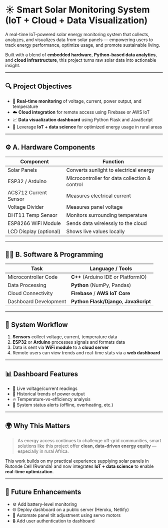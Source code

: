 # ☀️ Smart Solar Monitoring System (IoT + Cloud + Data Visualization)

A real-time IoT-powered solar energy monitoring system that collects, analyzes, and visualizes data from solar panels — empowering users to track energy performance, optimize usage, and promote sustainable living.

Built with a blend of **embedded hardware**, **Python-based data analytics**, and **cloud infrastructure**, this project turns raw solar data into actionable insight.

---

## 🔍 Project Objectives

- 📡 **Real-time monitoring** of voltage, current, power output, and temperature
- ☁️ **Cloud integration** for remote access using Firebase or AWS IoT
- 📈 **Data visualization dashboard** using Python Flask and JavaScript
- 🧠 Leverage **IoT + data science** for optimized energy usage in rural areas

---

## ⚙️ A. Hardware Components

| Component             | Function                                       |
|----------------------|------------------------------------------------|
| Solar Panels          | Converts sunlight to electrical energy         |
| ESP32 / Arduino       | Microcontroller for data collection & control |
| ACS712 Current Sensor | Measures electrical current                    |
| Voltage Divider       | Measures panel voltage                         |
| DHT11 Temp Sensor     | Monitors surrounding temperature               |
| ESP8266 WiFi Module   | Sends data wirelessly to the cloud             |
| LCD Display (optional)| Shows live values locally                     |

---

## 🧑‍💻 B. Software & Programming

| Task                     | Language / Tools                             |
|--------------------------|----------------------------------------------|
| Microcontroller Code     | **C++** (Arduino IDE or PlatformIO)          |
| Data Processing          | **Python** (NumPy, Pandas)                   |
| Cloud Connectivity       | **Firebase** / **AWS IoT Core**              |
| Dashboard Development    | **Python Flask/Django**, **JavaScript**      |

---

## 🧪 System Workflow

1. **Sensors** collect voltage, current, temperature data  
2. **ESP32** or **Arduino** processes signals and formats data  
3. Data is sent via **WiFi module** to a **cloud server**  
4. Remote users can view trends and real-time stats via a **web dashboard**  

---

## 📊 Dashboard Features

- 📍 Live voltage/current readings
- 📅 Historical trends of power output
- 🔥 Temperature-vs-efficiency analysis
- 📡 System status alerts (offline, overheating, etc.)

---

## 🌍 Why This Matters

> As energy access continues to challenge off-grid communities, smart solutions like this project offer **clean, data-driven energy equity** — especially in rural Africa.

This work builds on my practical experience supplying solar panels in Rutonde Cell (Rwanda) and now integrates **IoT + data science** to enable **real-time optimization**.

---

## 📌 Future Enhancements

- ⚙️ Add battery-level monitoring  
- 🌐 Deploy dashboard on a public server (Heroku, Netlify)  
- 🔁 Automate panel tilt adjustment using servo motors  
- 🔒 Add user authentication to dashboard
